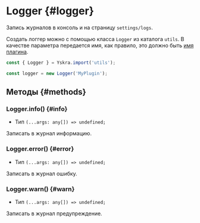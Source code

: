 # Logger {#logger}

Запись журналов в консоль и на страницу `settings/logs`.

Создать логгер можно с помощью класса `Logger` из каталога `utils`. В качестве параметра передается имя, как правило, это должно быть [имя плагина](../plugin-manifest.md#name).

```js
const { Logger } = Yskra.import('utils');

const logger = new Logger('MyPlugin');
```

## Методы {#methods}

### Logger.info() {#info}

- Тип `(...args: any[]) => undefined;`

Записать в журнал информацию.

### Logger.error() {#error}

- Тип `(...args: any[]) => undefined;`

Записать в журнал ошибку.

### Logger.warn() {#warn}

- Тип `(...args: any[]) => undefined;`

Записать в журнал предупреждение.
